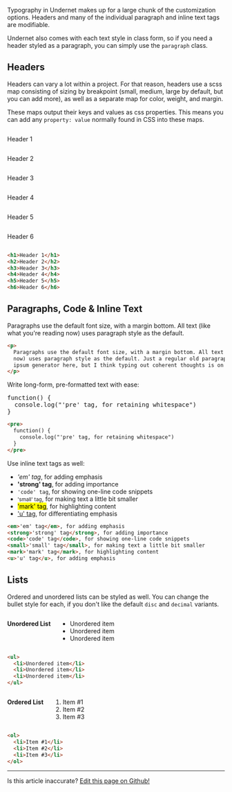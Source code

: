 Typography in Undernet makes up for a large chunk of the customization options. Headers and many of the individual paragraph and inline text tags are modifiable.

Undernet also comes with each text style in class form, so if you need a header styled as a paragraph, you can simply use the `paragraph` class.

## Headers

Headers can vary a lot within a project. For that reason, headers use a scss map consisting of sizing by breakpoint (small, medium, large by default, but you can add more), as well as a separate map for color, weight, and margin.

These maps output their keys and values as css properties. This means you can add any `property: value` normally found in CSS into these maps.

<div class="row">
  <div class="xsmall-12 medium-6 columns has-no-padding-bottom">
    <p class="h1">Header 1</p>
  </div>
  <div class="xsmall-12 medium-6 columns has-no-padding-bottom">
    <p class="h2">Header 2</p>
  </div>
  <div class="xsmall-12 medium-6 columns has-no-padding-bottom">
    <p class="h3">Header 3</p>
  </div>
  <div class="xsmall-12 medium-6 columns has-no-padding-bottom">
    <p class="h4">Header 4</p>
  </div>
  <div class="xsmall-12 medium-6 columns has-no-padding-bottom">
    <p class="h5">Header 5</p>
  </div>
  <div class="xsmall-12 medium-6 columns has-no-padding-bottom">
    <p class="h6">Header 6</p>
  </div>
</div>

```html
<h1>Header 1</h1>
<h2>Header 2</h2>
<h3>Header 3</h3>
<h4>Header 4</h4>
<h5>Header 5</h5>
<h6>Header 6</h6>
```

## Paragraphs, Code & Inline Text

Paragraphs use the default font size, with a margin bottom. All text (like what you're reading now) uses paragraph style as the default.

```html
<p>
  Paragraphs use the default font size, with a margin bottom. All text (like what you're reading
  now) uses paragraph style as the default. Just a regular old paragraph. I debated using a lorem
  ipsum generator here, but I think typing out coherent thoughts is on the upswing.
</p>
```

Write long-form, pre-formatted text with ease:

<pre>
function() {
  console.log("'pre' tag, for retaining whitespace")
}
</pre>

```html
<pre>
  function() {
    console.log("'pre' tag, for retaining whitespace")
  }
</pre>
```

Use inline text tags as well:

<ul>
  <li><em>'em' tag</em>, for adding emphasis</li>
  <li><strong>'strong' tag</strong>, for adding importance</li>
  <li><code>'code' tag</code>, for showing one-line code snippets</li>
  <li><small>'small' tag</small>, for making text a little bit smaller</li>
  <li><mark>'mark' tag</mark>, for highlighting content</li>
  <li><u>'u' tag</u>, for differentiating emphasis</li>
</ul>

```html
<em>'em' tag</em>, for adding emphasis 
<strong>'strong' tag</strong>, for adding importance
<code>'code' tag</code>, for showing one-line code snippets 
<small>'small' tag</small>, for making text a little bit smaller
<mark>'mark' tag</mark>, for highlighting content 
<u>'u' tag</u>, for adding emphasis
```

## Lists

Ordered and unordered lists can be styled as well. You can change the bullet style for each, if you don't like the default `disc` and `decimal` variants.

<div class="row">
  <div class="xsmall-12 medium-6 columns">
    <p><strong>Unordered List</strong></p>
    <ul>
      <li>Unordered item</li>
      <li>Unordered item</li>
      <li>Unordered item</li>
    </ul>
  </div>
</div>

```html
<ul>
  <li>Unordered item</li>
  <li>Unordered item</li>
  <li>Unordered item</li>
</ul>
```

<div class="row">
  <div class="xsmall-12 medium-6 columns">
    <p><strong>Ordered List</strong></p>
    <ol>
      <li>Item #1</li>
      <li>Item #2</li>
      <li>Item #3</li>
    </ol>
  </div>
</div>

```html
<ol>
  <li>Item #1</li>
  <li>Item #2</li>
  <li>Item #3</li>
</ol>
```

<hr />
<p class="has-right-text">Is this article inaccurate? <a href="https://github.com/geotrev/undernet/tree/master/site/docs/typography.md">Edit this page on Github!</a></p>
